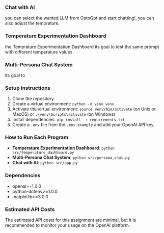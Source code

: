 
### Chat with AI
you can select the wanted LLM from OptoGpt and start chatting!, you can also adjust the temprature.

### Temperature Experimentation Dashboard
the Temprature Experimentation Dashboard its goal to test the same prompt with different temperature values.

### Multi-Persona Chat System
its goal to 

### Setup Instructions
1. Clone the repository.
2. Create a virtual environment: `python -m venv venv`
3. Activate the virtual environment: `source venv/bin/activate` (on Unix or MacOS) or `.\venv\Scripts\activate` (on Windows)
4. Install dependencies: `pip install -r requirements.txt`
5. Create a `.env` file from the `.env.example` and add your OpenAI API key.

### How to Run Each Program
- **Temperature Experimentation Dashboard**: `python src/temperature_dashboard.py`
- **Multi-Persona Chat System**: `python src/persona_chat.py`
- **Chat with AI**: `python src/app.py`

### Dependencies
- openai>=1.0.0
- python-dotenv>=1.0.0
- matplotlib>=3.0.0

### Estimated API Costs
The estimated API costs for this assignment are minimal, but it is recommended to monitor your usage on the OpenAI platform.



